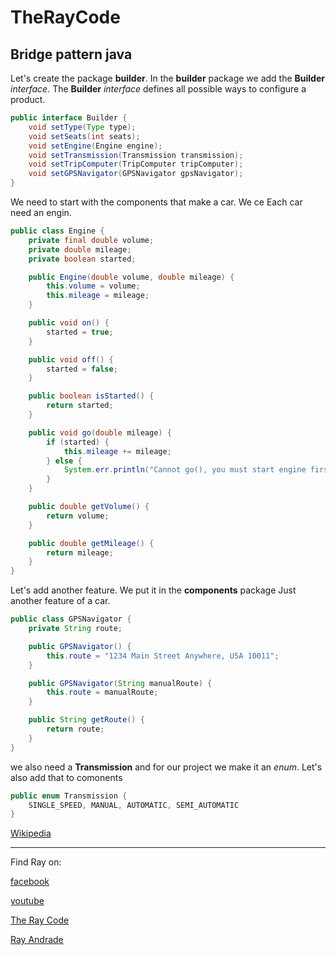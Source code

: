 # TheRayCode
## Bridge pattern java

Let's create the package **builder**.
In the **builder** package we add the **Builder** *interface*.
The **Builder** *interface* defines all possible ways to configure a product.
```java
public interface Builder {
    void setType(Type type);
    void setSeats(int seats);
    void setEngine(Engine engine);
    void setTransmission(Transmission transmission);
    void setTripComputer(TripComputer tripComputer);
    void setGPSNavigator(GPSNavigator gpsNavigator);
}
```

We need to start with the components that make a car.
We ce
Each car need an engin.
```java
public class Engine {
    private final double volume;
    private double mileage;
    private boolean started;

    public Engine(double volume, double mileage) {
        this.volume = volume;
        this.mileage = mileage;
    }

    public void on() {
        started = true;
    }

    public void off() {
        started = false;
    }

    public boolean isStarted() {
        return started;
    }

    public void go(double mileage) {
        if (started) {
            this.mileage += mileage;
        } else {
            System.err.println("Cannot go(), you must start engine first!");
        }
    }

    public double getVolume() {
        return volume;
    }

    public double getMileage() {
        return mileage;
    }
}
```
Let's add another feature. 
We put it in the **components** package
Just another feature of a car.
```java
public class GPSNavigator {
    private String route;

    public GPSNavigator() {
        this.route = "1234 Main Street Anywhere, USA 10011";
    }

    public GPSNavigator(String manualRoute) {
        this.route = manualRoute;
    }

    public String getRoute() {
        return route;
    }
}
```

we also need a **Transmission** and for our project we make it an *enum*.
Let's also add that to comonents
```java
public enum Transmission {
    SINGLE_SPEED, MANUAL, AUTOMATIC, SEMI_AUTOMATIC
}
```



[Wikipedia](https://en.wikipedia.org/wiki/Bridge_pattern)

----------------------------------------------------------------------------------------------------

Find Ray on:

[facebook](https://www.facebook.com/TheRayCode/)

[youtube](https://www.youtube.com/user/AndradeRay/)

[The Ray Code](https://www.RayAndrade.com)

[Ray Andrade](https://www.RayAndrade.org)
